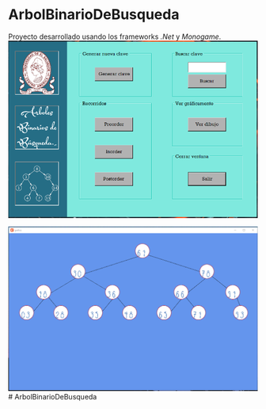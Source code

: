 ﻿# ArbolBinarioDeBusqueda

Proyecto desarrollado usando los frameworks *.Net* y *Monogame*.<br>
![Meain menu](https://raw.githubusercontent.com/alexus21/ArbolBinarioDeBusqueda/main/Project91/screenshot.png)

![graphic](https://raw.githubusercontent.com/alexus21/ArbolBinarioDeBusqueda/main/Project91/grafic.png)
#   A r b o l B i n a r i o D e B u s q u e d a 
 
 
